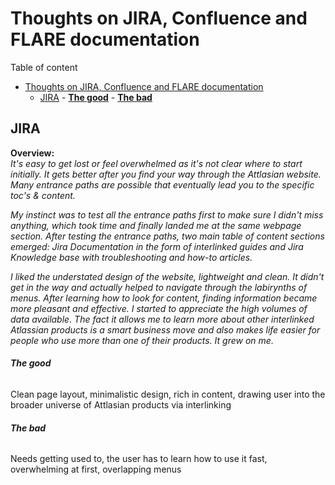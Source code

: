 
# Thoughts on JIRA, Confluence and FLARE documentation

Table of content


- [Thoughts on JIRA, Confluence and FLARE documentation](#thoughts-on-jira-confluence-and-flare-documentation)
  - [JIRA](#jira)
          - [**The good**](#the-good)
          - [**The bad**](#the-bad)

## JIRA

**Overview:**   
*It's easy to get lost or feel overwhelmed as it's not clear where to start initially. It gets better after you find your way through the Attlasian website. Many entrance paths are possible that eventually lead you to the specific toc's & content.*

*My instinct was to test all the entrance paths first to make sure I didn't miss anything, which took time and finally landed me at the same webpage section. After testing the entrance paths, two main table of content sections emerged: Jira Documentation in the form of interlinked guides and Jira Knowledge base with troubleshooting and how-to articles.*

*I liked the understated design of the website, lightweight and clean. It didn't get in the way and actually helped to navigate through the labirynths of menus. After learning how to look for content, finding information became more pleasant and effective. I started to appreciate the high volumes of data available. The fact it allows me to learn more about other interlinked Atlassian products is a smart business move and also makes life easier for people who use more than one of their products. It grew on me.*

###### **The good**
Clean page layout, minimalistic design, rich in content, drawing user into the broader universe of Attlasian products via interlinking

###### **The bad**
Needs getting used to, the user has to learn how to use it fast, overwhelming at first, overlapping menus